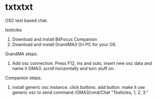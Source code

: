 # txtxtxt
OSC text based chat.

testicles

1. Download and install BitFocus Companion
2. Download and install GrandMA3 On PC for your OS.

GrandMA steps:
1. Add osc connection. Press F12, ins and outs, insert new osc data and name it GMA3. scroll horizontally and turn stuff on.

Companion steps:
1. install generic osc instance. click buttons. add button. make it use generic osc to send command /GMA3/cmd/Chat "Testicles, 1, 2, 3."